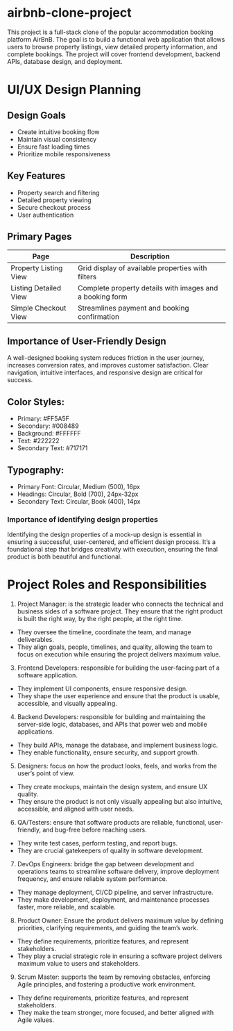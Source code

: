 # airbnb-clone-project
This project is a full-stack clone of the popular accommodation booking platform AirBnB. The goal is to build a functional web application that allows users to browse property listings, view detailed property information, and complete bookings. The project will cover frontend development, backend APIs, database design, and deployment.
# UI/UX Design Planning
## Design Goals
- Create intuitive booking flow
- Maintain visual consistency
- Ensure fast loading times
- Prioritize mobile responsiveness
## Key Features
- Property search and filtering
- Detailed property viewing
- Secure checkout process
- User authentication
## Primary Pages

|Page|Description|
|----|-----------|
|Property Listing View|Grid display of available properties with filters|
|Listing Detailed View|Complete property details with images and a booking form|
|Simple Checkout View|Streamlines payment and booking confirmation|
## Importance of User-Friendly Design
A well-designed booking system reduces friction in the user journey, increases conversion rates, and improves customer satisfaction. Clear navigation, intuitive interfaces, and responsive design are critical for success.
## Color Styles:
- Primary: #FF5A5F
- Secondary: #008489
- Background: #FFFFFF
- Text: #222222
- Secondary Text: #717171
## Typography:
- Primary Font: Circular, Medium (500), 16px
- Headings: Circular, Bold (700), 24px-32px
- Secondary Text: Circular, Book (400), 14px
###  Importance of identifying design properties
Identifying the design properties of a mock-up design is essential in ensuring a successful, user-centered, and efficient design process.
It’s a foundational step that bridges creativity with execution, ensuring the final product is both beautiful and functional.
# Project Roles and Responsibilities
1. Project Manager: is the strategic leader who connects the technical and business sides of a software project. They ensure that the right product is built the right way, by the right people, at the right time.
- They oversee the timeline, coordinate the team, and manage deliverables.
- They align goals, people, timelines, and quality, allowing the team to focus on execution while ensuring the project delivers maximum value.
3. Frontend Developers: responsible for building the user-facing part of a software application.
- They implement UI components, ensure responsive design.
- They shape the user experience and ensure that the product is usable, accessible, and visually appealing.  
4. Backend Developers: responsible for building and maintaining the server-side logic, databases, and APIs that power web and mobile applications.
- They build APIs, manage the database, and implement business logic.
- They enable functionality, ensure security, and support growth.
5. Designers: focus on how the product looks, feels, and works from the user’s point of view.
-  They create mockups, maintain the design system, and ensure UX quality.
-  They ensure the product is not only visually appealing but also intuitive, accessible, and aligned with user needs.
6. QA/Testers: ensure that software products are reliable, functional, user-friendly, and bug-free before reaching users.
- They write test cases, perform testing, and report bugs.
- They are crucial gatekeepers of quality in software development.
7. DevOps Engineers: bridge the gap between development and operations teams to streamline software delivery, improve deployment frequency, and ensure reliable system performance.
- They manage deployment, CI/CD pipeline, and server infrastructure.
- They make development, deployment, and maintenance processes faster, more reliable, and scalable.
8. Product Owner: Ensure the product delivers maximum value by defining priorities, clarifying requirements, and guiding the team’s work.
- They define requirements, prioritize features, and represent stakeholders.
- They play a crucial strategic role in ensuring a software project delivers maximum value to users and stakeholders.
9. Scrum Master: supports the team by removing obstacles, enforcing Agile principles, and fostering a productive work environment.
- They define requirements, prioritize features, and represent stakeholders.
- They make the team stronger, more focused, and better aligned with Agile values.
